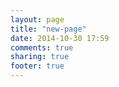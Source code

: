 ```yaml
---
layout: page
title: "new-page"
date: 2014-10-30 17:59
comments: true
sharing: true
footer: true
---
```

